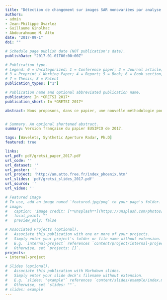 ```yaml
---
title: "Détection de changement sur images SAR monovariées par analyse temps-fréquence linéaire"
authors:
- admin
- Jean-Philippe Ovarlez
- Guillaume Ginolhac
- Abdourahmane M. Atto
date: "2017-09-1"
doi: ""

# Schedule page publish date (NOT publication's date).
publishDate: "2017-01-01T00:00:00Z"

# Publication type.
# Legend: 0 = Uncategorized; 1 = Conference paper; 2 = Journal article;
# 3 = Preprint / Working Paper; 4 = Report; 5 = Book; 6 = Book section;
# 7 = Thesis; 8 = Patent
publication_types: ["1"]

# Publication name and optional abbreviated publication name.
publication: In *GRETSI 2017*
publication_short: In *GRETSI 2017*

abstract: Nous proposons, dans ce papier, une nouvelle méthodologie pour la Détection de Changement entre deux images SAR monovarié. Des outils d'analyse Temps-Fréquence Linéaire sont utilisés pour obtenir une diversité spectrale et angulaire. Cette diversité est utilisée dans uneprobì eme de détection sur vecteurs multivariés et le détecteur obtenu affiche de meilleurs performances que le détecteur classique en SAR monovarié."


# Summary. An optional shortened abstract.
summary: Version française du papier EUSIPCO de 2017.

tags: [Wavelets, Synthetic Aperture Radar, Ph.D]
featured: true

links:
url_pdf: pdf/gretsi_paper_2017.pdf
url_code: ''
url_dataset: ''
url_poster: ''
url_project: 'http://am.atto.free.fr/index_phoenix.htm'
url_slides: 'pdf/gretsi_slides_2017.pdf'
url_source: ''
url_video: ''

# Featured image
# To use, add an image named `featured.jpg/png` to your page's folder. 
# image:
#   caption: 'Image credit: [**Unsplash**](https://unsplash.com/photos/pLCdAaMFLTE)'
#   focal_point: ""
#   preview_only: false

# Associated Projects (optional).
#   Associate this publication with one or more of your projects.
#   Simply enter your project's folder or file name without extension.
#   E.g. `internal-project` references `content/project/internal-project/index.md`.
#   Otherwise, set `projects: []`.
projects:
- internal-project

# Slides (optional).
#   Associate this publication with Markdown slides.
#   Simply enter your slide deck's filename without extension.
#   E.g. `slides: "example"` references `content/slides/example/index.md`.
#   Otherwise, set `slides: ""`.
# slides: example
---
```



